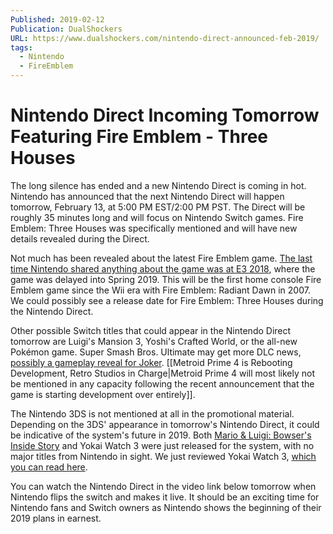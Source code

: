 ```yaml
---
Published: 2019-02-12
Publication: DualShockers
URL: https://www.dualshockers.com/nintendo-direct-announced-feb-2019/
tags:
  - Nintendo
  - FireEmblem
---
```

# Nintendo Direct Incoming Tomorrow Featuring Fire Emblem - Three Houses

The long silence has ended and a new Nintendo Direct is coming in hot. Nintendo has announced that the next Nintendo Direct will happen tomorrow, February 13, at 5:00 PM EST/2:00 PM PST. The Direct will be roughly 35 minutes long and will focus on Nintendo Switch games. Fire Emblem: Three Houses was specifically mentioned and will have new details revealed during the Direct.

Not much has been revealed about the latest Fire Emblem game. [The last time Nintendo shared anything about the game was at E3 2018](https://www.dualshockers.com/fire-emblem-three-houses-screenshots/), where the game was delayed into Spring 2019. This will be the first home console Fire Emblem game since the Wii era with Fire Emblem: Radiant Dawn in 2007. We could possibly see a release date for Fire Emblem: Three Houses during the Nintendo Direct.

Other possible Switch titles that could appear in the Nintendo Direct tomorrow are Luigi's Mansion 3, Yoshi's Crafted World, or the all-new Pokémon game. Super Smash Bros. Ultimate may get more DLC news, [possibly a gameplay reveal for Joker](https://www.dualshockers.com/super-smash-bros-ultimate-persona-5-joker-dlc-character/). [[Metroid Prime 4 is Rebooting Development, Retro Studios in Charge|Metroid Prime 4 will most likely not be mentioned in any capacity following the recent announcement that the game is starting development over entirely]].

The Nintendo 3DS is not mentioned at all in the promotional material. Depending on the 3DS' appearance in tomorrow's Nintendo Direct, it could be indicative of the system's future in 2019. Both [Mario & Luigi: Bowser's Inside Story](https://www.dualshockers.com/mario-luigi-bowsers-inside-story-release-date/) and Yokai Watch 3 were just released for the system, with no major titles from Nintendo in sight. We just reviewed Yokai Watch 3, [which you can read here](https://www.dualshockers.com/yokai-watch-3-review/).

You can watch the Nintendo Direct in the video link below tomorrow when Nintendo flips the switch and makes it live. It should be an exciting time for Nintendo fans and Switch owners as Nintendo shows the beginning of their 2019 plans in earnest.